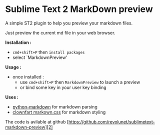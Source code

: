 
Sublime Text 2 MarkDown preview
=====

A simple ST2 plugin to help you preview your markdown files.

Just preview the current md file in your web browser.

**Installation :**

 - `cmd+shift+P` then `install packages`
 - select `MarkdownPreview'

**Usage :**

 - once installed :
     - use `cmd+shift+P` then `MarkdownPreview` to launch a preview
     - or bind some key in your user key binding

**Uses :**

 - [python-markdown][0] for markdown parsing
 - [clownfart markown.css][1] for markdown styling

 The code is avilable at github [https://github.com/revolunet/sublimetext-markdown-preview][2]

 [0]: https://github.com/waylan/Python-Markdown
 [1]: https://github.com/clownfart/Markdown-CSS
 [2]: https://github.com/revolunet/sublimetext-markdown-preview